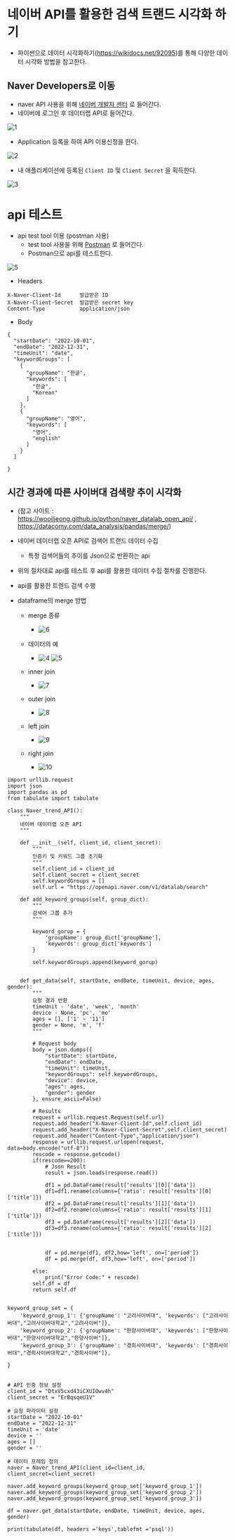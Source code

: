 # 네이버 API를 활용한 검색 트랜드 시각화 하기

- 파이썬으로 데이터 시각화하기(https://wikidocs.net/92095)를 통해 다양한 데이터 시각화 방법을 참고한다.


## Naver Developers로 이동

- naver API 사용을 위해  [네이버 개발자 센터](https://developers.naver.com) 로 들어간다.
- 네이버에 로그인 후 데이터랩 API로 들어간다.

![1](./images/1.png)

- Application 등록을 하여 API 이용신청을 한다.

![2](./images/2.png)


- 내 애플리케이션에 등록된 `Client ID` 및 `Client Secret` 을 획득한다.

![3](./images/3.png)


# api 테스트


- api test tool 이용 (postman 사용)
  * test tool 사용을 위해 [Postman](https://www.postman.com/downloads/) 로 들어간다.
  * Postman으로 api를 테스트한다.

![5](./images/5.png)

- Headers 

```
X-Naver-Client-Id      발급받은 ID
X-Naver-Client-Secret  발급받은 secret key
Content-Type           application/json 
```

- Body

```
{
  "startDate": "2022-10-01",
  "endDate": "2022-12-31",
  "timeUnit": "date",
  "keywordGroups": [
    {
      "groupName": "한글",
      "keywords": [
        "한글",
        "Korean"
      ]
    },
    {
      "groupName": "영어",
      "keywords": [
        "영어",
        "english"
      ]
    }
  ]
 
}
```

## 시간 경과에 따른 사이버대 검색량 추이 시각화


- (참고 사이트 : https://wooiljeong.github.io/python/naver_datalab_open_api/ , https://datacomy.com/data_analysis/pandas/merge/)
- 네이버 데이터랩 오픈 API로 검색어 트랜드 데이터 수집
  * 특정 검색어들의 추이를 Json으로 반환하는 api
- 위의 절차대로 api를 테스트 후 api를 활용한 데이터 수집 절차를 진행한다.


- api를 활용한 트렌드 검색 수행

- dataframe의 merge 방법

  * merge 종류

     - ![6](./images/6.jpg)

  * 데이터의 예

     - ![4](./images/4.png) ![5](./images/5.png)

  * inner join
     - ![7](./images/7.jpg)

  * outer join
     - ![8](./images/8.jpg)

  * left join
     - ![9](./images/9.jpg)
     
  * right join
     - ![10](./images/10.jpg)

```
import urllib.request
import json
import pandas as pd
from tabulate import tabulate

class Naver_trend_API():
    """
    네이버 데이터랩 오픈 API
    """

    def __init__(self, client_id, client_secret):
        """
        인증키 및 키워드 그룹 초기화
        """
        self.client_id = client_id
        self.client_secret = client_secret
        self.keywordGroups = []
        self.url = "https://openapi.naver.com/v1/datalab/search"
        
    def add_keyword_groups(self, group_dict):
        """
        검색어 그룹 추가
        """

        keyword_gorup = {
            'groupName': group_dict['groupName'],
            'keywords': group_dict['keywords']
        }
        
        self.keywordGroups.append(keyword_gorup)


    def get_data(self, startDate, endDate, timeUnit, device, ages, gender):
        """
        요청 결과 반환
        timeUnit - 'date', 'week', 'month'
        device - None, 'pc', 'mo'
        ages = [], ['1' ~ '11']
        gender = None, 'm', 'f'
        """

        # Request body
        body = json.dumps({
            "startDate": startDate,
            "endDate": endDate,
            "timeUnit": timeUnit,
            "keywordGroups": self.keywordGroups,
            "device": device,
            "ages": ages,
            "gender": gender
        }, ensure_ascii=False)
        
        # Results
        request = urllib.request.Request(self.url)
        request.add_header("X-Naver-Client-Id",self.client_id)
        request.add_header("X-Naver-Client-Secret",self.client_secret)
        request.add_header("Content-Type","application/json")
        response = urllib.request.urlopen(request, data=body.encode("utf-8"))
        rescode = response.getcode()
        if(rescode==200):
            # Json Result
            result = json.loads(response.read())
            
            df1 = pd.DataFrame(result['results'][0]['data'])
            df1=df1.rename(columns={'ratio': result['results'][0]['title']})
            df2 = pd.DataFrame(result['results'][1]['data'])
            df2=df2.rename(columns={'ratio': result['results'][1]['title']})
            df3 = pd.DataFrame(result['results'][2]['data'])
            df3=df3.rename(columns={'ratio': result['results'][2]['title']})
            
            
            df = pd.merge(df1, df2,how='left', on=['period'])
            df = pd.merge(df, df3,how='left', on=['period'])
                      
        else:
            print("Error Code:" + rescode)
        self.df = df    
        return self.df

    
keyword_group_set = {
    'keyword_group_1': {'groupName': "고려사이버대", 'keywords': ["고려사이버대","고려사이버대학교","고려사이버"]},
    'keyword_group_2': {'groupName': "한양사이버대", 'keywords': ["한양사이버대","한양사이버대학교","한양사이버"]},
    'keyword_group_3': {'groupName': "경희사이버대", 'keywords': ["경희사이버대","경희사이버대학교","경희사이버"]},

}


# API 인증 정보 설정
client_id = "DtxV5cxd43iCXUIOwv4h"
client_secret = "ErBqsqeU1V"

# 요청 파라미터 설정
startDate = "2022-10-01"
endDate = "2022-12-31"
timeUnit = 'date'
device = ''
ages = []
gender = ''

# 데이터 프레임 정의
naver = Naver_trend_API(client_id=client_id, client_secret=client_secret)

naver.add_keyword_groups(keyword_group_set['keyword_group_1'])
naver.add_keyword_groups(keyword_group_set['keyword_group_2'])
naver.add_keyword_groups(keyword_group_set['keyword_group_3'])

df = naver.get_data(startDate, endDate, timeUnit, device, ages, gender)

print(tabulate(df, headers ='keys',tablefmt ='psql'))

```





